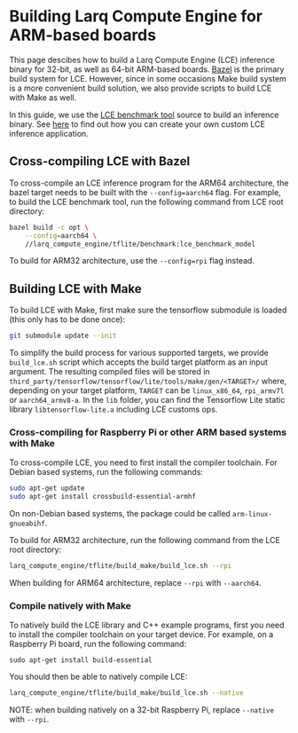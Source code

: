 # Building Larq Compute Engine for ARM-based boards
This page descibes how to build a Larq Compute Engine (LCE) inference binary
for 32-bit, as well as 64-bit ARM-based boards.
[Bazel](https://bazel.build/) is the primary build
system for LCE. However, since in some occasions Make build system is a more
convenient build solution,  we also provide scripts to build LCE with Make as well.

In this guide, we use the [LCE benchmark tool](../larq_compute_engine/tflite/benchmark)
source to build an inference binary.
See [here](./inference.md) to find out how you can create your own
custom LCE inference application.

## Cross-compiling LCE with Bazel ##
To cross-compile an LCE inference program for the ARM64 architecture,
the bazel target needs to be built with the ```--config=aarch64``` flag.
For example, to build the LCE benchmark tool,
run the following command from LCE root directory:

```bash
bazel build -c opt \
    --config=aarch64 \
    //larq_compute_engine/tflite/benchmark:lce_benchmark_model
 ```
To build for ARM32 architecture, use the ```--config=rpi``` flag instead.

## Building LCE with Make ##
To build LCE with Make, first make sure the tensorflow submodule is loaded
(this only has to be done once):
``` bash
git submodule update --init
```
To simplify the build process for various supported targets, we provide
`build_lce.sh` script which accepts the build target platform as an input
argument. The resulting compiled files will be stored in
`third_party/tensorflow/tensorflow/lite/tools/make/gen/<TARGET>/` where,
depending on your target platform, `TARGET` can be `linux_x86_64`, `rpi_armv7l`
or `aarch64_armv8-a`. In the `lib` folder, you can find the Tensorflow Lite
static library `libtensorflow-lite.a` including LCE customs ops.

### Cross-compiling for Raspberry Pi or other ARM based systems with Make ###
To cross-compile LCE, you need to first install the compiler toolchain.
For Debian based systems, run the following commands:
``` bash
sudo apt-get update
sudo apt-get install crossbuild-essential-armhf
```
On non-Debian based systems, the package could be called `arm-linux-gnueabihf`.

To build for ARM32 architecture, run the following command from
the LCE root directory:
```bash
larq_compute_engine/tflite/build_make/build_lce.sh --rpi
```
When building for ARM64 architecture, replace `--rpi` with `--aarch64`.

### Compile natively with Make ###
To natively build the LCE library and C++ example programs,
first you need to install the compiler toolchain on your target device.
For example, on a Raspberry Pi board, run the following command:
```
sudo apt-get install build-essential
```

You should then be able to natively compile LCE:
```bash
larq_compute_engine/tflite/build_make/build_lce.sh --native
```
NOTE: when building natively on a 32-bit Raspberry Pi, replace `--native` with
`--rpi`.
